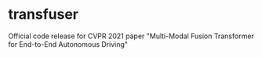 # transfuser
Official code release for CVPR 2021 paper "Multi-Modal Fusion Transformer for End-to-End Autonomous Driving"
